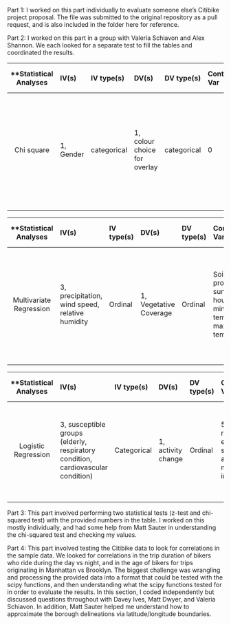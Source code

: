 Part 1:
I worked on this part individually to evaluate someone else’s Citibike project proposal. The file was submitted to the original repository as a pull request, and is also included in the folder here for reference.

Part 2:
I worked on this part in a group with Valeria Schiavon and Alex Shannon. We each looked for a separate test to fill the tables and coordinated the results.

| **Statistical Analyses        |  IV(s)  |  IV type(s) |  DV(s)  |  DV type(s)  |  Control Var | Control Var type  | Question to be answered | _H0_ | alpha | link to paper **| 
|:----------:|:----------|:------------|:-------------|:-------------|:------------|:------------- |:------------------|:----:|:-------:|:-------|
Chi square        | 1, Gender | categorical | 1, colour choice for overlay| categorical | 0 | NA |         Does gender influence the choice of colour of overlays or PTLs of patients with Visual Stress? | Gender does not influence choice of colour | 0.05 assumed, based on that (Chi-square 6.46, p = 0.040) and (Chi-square 0.788, p = 0.674) | http://journals.plos.org/plosone/article?id=10.1371/journal.pone.0163326 |
  |||||||||


| **Statistical Analyses	|  IV(s)  |  IV type(s) |  DV(s)  |  DV type(s)  |  Control Var | Control Var type  | Question to be answered | _H0_ | alpha | link to paper **| 
|:----------:|:----------|:------------|:-------------|:-------------|:------------|:------------- |:------------------|:----:|:-------:|:-------|
Multivariate Regression	| 3, precipitation, wind speed, relative humidity | Ordinal | 1, Vegetative Coverage| Ordinal | Soil profile, sunshine hours, minimum temp, max temp | Categorical | Do climate factors effect vegetation coverage in Northwest China? | vegetation coverage in areas with higher precipitation <= vegetation coverage in areas with lower precipitation | 0.05 | [Trend Patterns of Vegetative Coverage and Their Underlying Causes in the Deserts of Northwest China over 1982 – 2008](http://journals.plos.org/plosone/article?id=10.1371/journal.pone.0126044) |
  |||||||||


| **Statistical Analyses	|  IV(s)  |  IV type(s) |  DV(s)  |  DV type(s)  |  Control Var | Control Var type  | Question to be answered | _H0_ | alpha | link to paper **| 
|:----------:|:----------|:------------|:-------------|:-------------|:------------|:------------- |:------------------|:----:|:-------:|:-------|
Logistic Regression	| 3, susceptible groups (elderly, respiratory condition, cardiovascular condition) | Categorical | 1, activity change| Ordinal | 5 (gender, race, education, smoking, and body mass index) | Categorical | Does poor air quality cause people with susceptible conditions to change their activity? | Percentage of people who changed activities due to air quality <= 0 | 0.05 | [Activity Change in Response to Bad Air Quality, National Health and Nutrition Examination Survey, 2007–2010](http://journals.plos.org/plosone/article?id=10.1371/journal.pone.0050526) |
  |||||||||



Part 3:
This part involved performing two statistical tests (z-test and chi-squared test) with the provided numbers in the table. I worked on this mostly individually, and had some help from Matt Sauter in understanding the chi-squared test and checking my values.

Part 4:
This part involved testing the Citibike data to look for correlations in the sample data. We looked for correlations in the trip duration of bikers who ride during the day vs night, and in the age of bikers for trips originating in Manhattan vs Brooklyn. The biggest challenge was wrangling and processing the provided data into a format that could be tested with the scipy functions, and then understanding what the scipy functions tested for in order to evaluate the results. In this section, I coded independently but discussed questions throughout with Davey Ives, Matt Dwyer, and Valeria Schiavon. In addition, Matt Sauter helped me understand how to approximate the borough delineations via latitude/longitude boundaries.